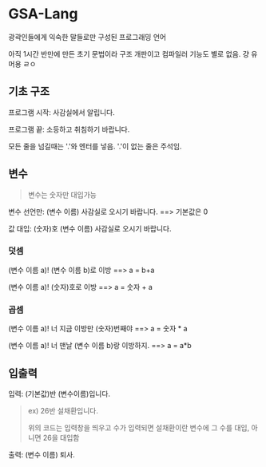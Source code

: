 # GSA-Lang

광곽인들에게 익숙한 말들로만 구성된 프로그래밍 언어

아직 1시간 반만에 만든 초기 문법이라 구조 개판이고 컴파일러 기능도 별로 없음. 걍 유머용 ㄹㅇ

## 기초 구조

프로그램 시작: 사감실에서 알립니다.

프로그램 끝: 소등하고 취침하기 바랍니다.

모든 줄을 넘길때는 '.'와 엔터를 넣음. '.'이 없는 줄은 주석임.

## 변수

> 변수는 숫자만 대입가능

변수 선언만: (변수 이름) 사감실로 오시기 바랍니다. ==> 기본값은 0

값 대입: (숫자)호 (변수 이름) 사감실로 오시기 바랍니다.

### 덧셈

(변수 이름 a)! (변수 이름 b)로 이방 ==> a = b+a

(변수 이름 a)! (숫자)호로 이방 ==> a = 숫자 + a

### 곱셈

(변수 이름 a)! 너 지금 이방만 (숫자)번째야 ==> a = 숫자 * a

(변수 이름 a)! 너 맨날 (변수 이름 b)랑 이방하지. ==> a = a*b

## 입출력

입력: (기본값)반 (변수이름)입니다.

> ex) 26반 설채환입니다.
> 
> 위의 코드는 입력창을 띄우고 수가 입력되면 설채환이란 변수에 그 수를 대입, 아니면 26을 대입함

출력: (변수 이름) 퇴사.
